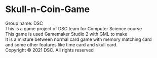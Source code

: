 # Skull-n-Coin-Game
Group name: DSC\
This is a game project of DSC team for Computer Science course\
This game is used Gamemaker Studio 2 with GML to make\
It is a mixture between normal card game with memory matching card \
and some other features like time card and skull card.\
Copyright © 2021 DSC. All rights reserved
